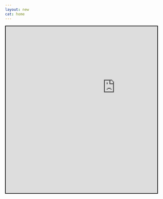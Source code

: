 ```yaml
---
layout: new
cat: home
---
```

<div style="border: 2px solid Black; overflow: hidden; margin: 15px auto; max-width: 720px;">
<iframe scrolling="no" src="http://www.atlantajcc.org/pldb-live/bbyo-co-ed-fall-flag-football-league-37023/?back=pldb_active" style="border: 0px none; margin-left: -600px; height: 700px; margin-top: -150px; width: 1920px;">
</iframe>
</div>
